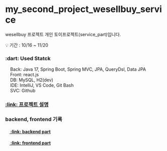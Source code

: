 # my_second_project_wesellbuy_service
<!-- 설명 -->
wesellbuy 프로젝트 개인 토이프로젝트(service_part)입니다.<br />

<!-- 프로젝트 기간 -->
:bulb: 기간 : 10/16 ~ 11/20<br />

<!-- 사용 기술 -->
<div>
  <h3>:dart: Used Statck</h3>
  
  &nbsp;&nbsp;&nbsp;&nbsp;Back: Java 17, Spring Boot, Spring MVC, JPA, QueryDsl, Data JPA<br />
  &nbsp;&nbsp;&nbsp;&nbsp;Front: react.js<br />
  &nbsp;&nbsp;&nbsp;&nbsp;DB: MySQL, H2(dev)<br />
  &nbsp;&nbsp;&nbsp;&nbsp;IDE: IntelliJ, VS Code, Git Bash<br />
  &nbsp;&nbsp;&nbsp;&nbsp;SVC: Github <br />
</div>
<!-- 사이트 링크 연결 -->

<!-- detail 링크 연결 -->
<h3>
  <a href="https://puzzled-detail-b29.notion.site/wesellbye-62d6d16150e54d8d8d098bb1fcc62583" 
     title="프로젝트 설명">
    :link: 프로젝트 설명
  </a>
</h3>

<!-- backend, front 기록 -->
<div>
  <h3>
    backend, frontend 기록 
  </h3>
  <h4>
    &nbsp;&nbsp;&nbsp;&nbsp;<a href="https://github.com/coderwin/my_second_project_wesellbuy_backend.git" 
       title="backend part 기록">
      :link: backend part
    </a>
  </h4>
  <h4>
    &nbsp;&nbsp;&nbsp;&nbsp;<a href="https://github.com/coderwin/my_second_project_wesellbuy_front.git" 
       title="frontend part 기록">
      :link: frontend part
    </a>
  </h4>
</div>
